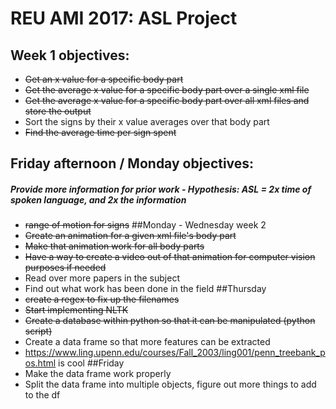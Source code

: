 # REU AMI 2017: ASL Project
## Week 1 objectives:
* <s>Get an x value for a specific body part </s>
* <s>Get the average x value for a specific body part over a single xml file</s>
* <s>Get the average x value for a specific body part over all xml files and store the output </s>
* Sort the signs by their x value averages over that body part
* <s>Find the average time per sign spent</s>
## Friday afternoon / Monday objectives:
##### Provide more information for prior work - Hypothesis: ASL = 2x time of spoken language, and 2x the information
* ~~range of motion for signs~~
##Monday - Wednesday week 2
* ~~Create an animation for a given xml file's body part~~
* ~~Make that animation work for all body parts~~
* ~~Have a way to create a video out of that animation for computer vision purposes if needed~~
* Read over more papers in the subject
* Find out what work has been done in the field
##Thursday 
* ~~create a regex to fix up the filenames~~
* ~~Start implementing NLTK~~
* ~~Create a database within python so that it can be manipulated (python script)~~
* Create a data frame so that more features can be extracted
* https://www.ling.upenn.edu/courses/Fall_2003/ling001/penn_treebank_pos.html is cool
##Friday
* Make the data frame work properly
* Split the data frame into multiple objects, figure out more things to add to the df